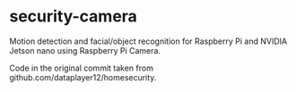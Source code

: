 # security-camera
Motion detection and facial/object recognition for Raspberry Pi and NVIDIA Jetson nano using Raspberry Pi Camera.

Code in the original commit taken from github.com/dataplayer12/homesecurity. 
